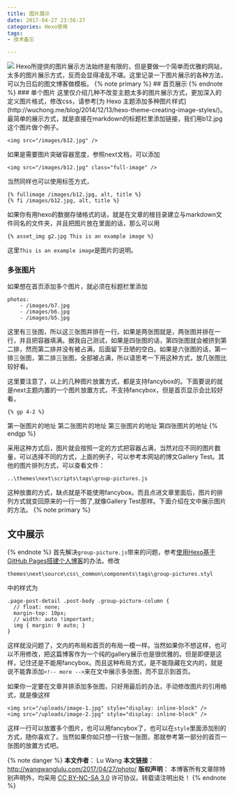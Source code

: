 ```yaml
---
title: 图片展示
date: 2017-04-27 23:56:27
categories: Hexo使用
tags:
- 技术备忘

---
```

<img src="/images/wb4.jpg" class="full-image" />
Hexo所提供的图片展示方法始终是有限的，但是要做一个简单而优雅的网站，太多的图片展示方式，反而会显得凌乱不堪。这里记录一下图片展示的各种方法，可以为日后的图文博客做模板。
<!-- more -->
{% note primary %} 
## 首页展示
{% endnote %}
### 单个图片
这里仅介绍几种不改变主题太多的图片展示方式，更加深入的定义图片格式，修改css，请参考[为 Hexo 主题添加多种图片样式](http://wuchong.me/blog/2014/12/13/hexo-theme-creating-image-styles/)。最简单的展示方式，就是直接在markdown的标题栏里添加链接，我们用b12.jpg这个图片做个例子。
	
	<img src="/images/b12.jpg" />
如果是需要图片突破容器宽度，参照next文档，可以添加

	<img src="/images/b12.jpg" class="full-image" />
当然同样也可以使用标签方式，

	{% fullimage /images/b12.jpg, alt, title %}
	{% fi /images/b12.jpg, alt, title %}
如果你有用hexo的数据存储格式的话，就是在文章的根目录建立与markdown文件同名的文件夹，并且把图片放在里面的话，那么可以用

	{% asset_img g2.jpg This is an example image %}
这里`This is an example image`是图片的说明。
### 多张图片
如果想在首页添加多个图片，就必须在标题栏里添加

	photos:
		- /images/b7.jpg
		- /images/b6.jpg
		- /images/b5.jpg
这里有三张图，所以这三张图并排在一行。如果是两张图就是，两张图并排在一行，并且把容器填满。据我自己测试，如果是四张图的话，第四张图就会被挤到第二排，然而第二排并没有被占满，后面留下丑陋的空白。如果是六张图的话，第一排三张图，第二排三张图，全部被占满，所以请思考一下用这种方式，放几张图比较好看。

这里要注意了，以上的几种图片放置方式，都是支持fancybox的。下面要说的就是next主题内置的一个图片放置方式，不支持fancybox，但是首页显示会比较好看， 

    {% gp 4-2 %}
第一张图片的地址
第二张图片的地址
第三张图片的地址
第四张图片的地址
{% endgp %}

采用这种方式后，图片就会按照一定的方式把容器占满，当然对应不同的图片数量，可以选择不同的方式，上面的例子，可以参考本网站的博文Gallery Test。其他的图片排列方式，可以查看文件：

	..\themes\next\scripts\tags\group-pictures.js

这种放置的方式，缺点就是不能使用fancybox。而且点进文章里面后，图片的排列方式就变回原来的一行一图了,就像Gallery Test那样。下面介绍在文中展示图片的方法。
{% note primary %} 
## 文中展示
{% endnote %}
首先解决`group-picture.js`带来的问题，参考[使用Hexo基于GitHub Pages搭建个人博客](https://ehlxr.me/2016/08/30/%E4%BD%BF%E7%94%A8Hexo%E5%9F%BA%E4%BA%8EGitHub-Pages%E6%90%AD%E5%BB%BA%E4%B8%AA%E4%BA%BA%E5%8D%9A%E5%AE%A2%EF%BC%88%E4%B8%89%EF%BC%89/#%E5%85%AB%E3%80%81%E5%9B%BE%E7%89%87%E6%A8%A1%E5%BC%8F)的办法。修改

	themes\next\source\css\_common\components\tags\group-pictures.styl

中的样式为

	.page-post-detail .post-body .group-picture-column {
	  // float: none;
	  margin-top: 10px;
	  // width: auto !important;
	  img { margin: 0 auto; }
	}
这样就没问题了，文内的布局和首页的布局一模一样。当然如果你不想这样，也可以不用修改，把这篇博客作为一个纯的gallery展示也是很优雅的。但是即便是这样，记住还是不能用fancybox。而且这种布局方式，是不能隐藏在文内的，就是说不能靠添加`<!-- more -->`来在文中展示多张图，而不显示到首页。

如果你一定要在文章并排添加多张图，只好用最后的办法，手动修改图片的引用格式，就是像这样

	<img src="/uploads/image-1.jpg" style="display: inline-block" />
	<img src="/uploads/image-2.jpg" style="display: inline-block" />
这样一行可以放置多个图片，也可以用fancybox了，也可以在`style`里面添加别的方式，随你喜欢了。当然如果你如只想一行放一张图，那就参考第一部分的首页一张图的放置方式吧。


{% note danger %} 
**本文作者**： Lu Wang
**本文链接**： http://wangwanglulu.com/2017/04/27/photo/
**版权声明**： 本博客所有文章除特别声明外，均采用 [CC BY-NC-SA 3.0](https://creativecommons.org/licenses/by-nc-sa/3.0/cn/) 许可协议。转载请注明出处！
{% endnote %}